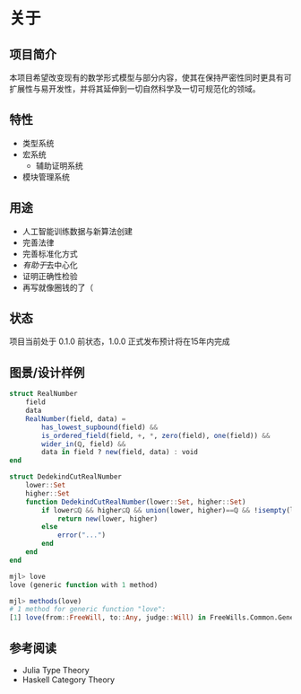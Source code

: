 # 关于
## 项目简介
本项目希望改变现有的数学形式模型与部分内容，使其在保持严密性同时更具有可扩展性与易开发性，并将其延伸到一切自然科学及一切可规范化的领域。

## 特性
* 类型系统
* 宏系统
	* 辅助证明系统
* 模块管理系统

## 用途
* 人工智能训练数据与新算法创建
* 完善法律
* 完善标准化方式
* *有助于*去中心化
* 证明正确性检验
* 再写就像圈钱的了（

## 状态
项目当前处于 0.1.0 前状态，1.0.0 正式发布预计将在15年内完成

## 图景/设计样例
```jl
struct RealNumber
	field
	data
	RealNumber(field, data) =
		has_lowest_supbound(field) &&
		is_ordered_field(field, +, *, zero(field), one(field)) &&
		wider_in(ℚ, field) &&
		data in field ? new(field, data) : void
end

struct DedekindCutRealNumber
	lower::Set
	higher::Set
	function DedekindCutRealNumber(lower::Set, higher::Set)
		if lower⊆ℚ && higher⊆ℚ && union(lower, higher)==ℚ && !isempty(lower) && !isempty(higher) && max(lower)<min(higher)
			return new(lower, higher)
		else
			error("...")
		end
	end
end
```

```jl
mjl> love
love (generic function with 1 method)

mjl> methods(love)
# 1 method for generic function "love":
[1] love(from::FreeWill, to::Any, judge::Will) in FreeWills.Common.General at general.mjl:23
```

## 参考阅读
- Julia Type Theory
- Haskell Category Theory
